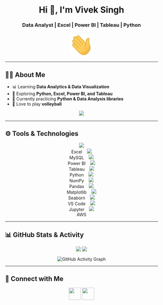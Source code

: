 <h1 align="center">Hi 👋, I'm Vivek Singh</h1>
<h3 align="center">Data Analyst | Excel | Power BI | Tableau | Python</h3>

<p align="center">
  <img src="https://raw.githubusercontent.com/ABSphreak/ABSphreak/master/gifs/Hi.gif" width="80">
</p>

---

## 🙋‍♂️ About Me  
- 📊 Learning **Data Analytics & Data Visualization**  
- 🐍 Exploring **Python, Excel, Power BI, and Tableau**  
- 🚀 Currently practicing **Python & Data Analysis libraries**  
- 🏐 Love to play **volleyball**  

<p align="center">
  <img src="https://raw.githubusercontent.com/rahulbanerjee26/githubProfileReadmeGenerator/main/gifs/data.gif" width="300"/>
</p>

---

## ⚙️ Tools & Technologies  

<p align="center">
  <img src="https://img.icons8.com/color/48/microsoft-excel-2019--v1.png" /><br>Excel &nbsp;&nbsp;
  <img src="https://cdn.jsdelivr.net/gh/devicons/devicon/icons/mysql/mysql-original.svg" width="48"/><br>MySQL &nbsp;&nbsp;
  <img src="https://img.icons8.com/color/48/power-bi.png"/><br>Power BI &nbsp;&nbsp;
  <img src="https://img.icons8.com/color/48/tableau-software.png"/><br>Tableau &nbsp;&nbsp;
  <img src="https://cdn.jsdelivr.net/gh/devicons/devicon/icons/python/python-original.svg" width="48"/><br>Python &nbsp;&nbsp;
  <img src="https://cdn.jsdelivr.net/gh/devicons/devicon/icons/numpy/numpy-original.svg" width="48"/><br>NumPy &nbsp;&nbsp;
  <img src="https://cdn.jsdelivr.net/gh/devicons/devicon/icons/pandas/pandas-original.svg" width="48"/><br>Pandas &nbsp;&nbsp;
  <img src="https://matplotlib.org/stable/_static/logo2.svg" width="48"/><br>Matplotlib &nbsp;&nbsp;
  <img src="https://seaborn.pydata.org/_images/logo-mark-lightbg.svg" width="48"/><br>Seaborn &nbsp;&nbsp;
  <img src="https://cdn.jsdelivr.net/gh/devicons/devicon/icons/vscode/vscode-original.svg" width="48"/><br>VS Code &nbsp;&nbsp;
  <img src="https://cdn.jsdelivr.net/gh/devicons/devicon/icons/jupyter/jupyter-original.svg" width="48"/><br>Jupyter &nbsp;&nbsp;
  <img src="https://img.icons8.com/color/48/amazon-web-services.png" width="48"/><br>AWS
</p>

---

## 📊 GitHub Stats & Activity

<p align="center">
  <img src="https://github-readme-stats.vercel.app/api?username=viveksingh052&show_icons=true&theme=radical" height="160" />
  <img src="https://github-readme-streak-stats.herokuapp.com/?user=viveksingh052&theme=radical" height="160" />
</p>

<p align="center">
  <img src="https://github-readme-activity-graph.vercel.app/graph?username=viveksingh052&theme=react-dark" alt="GitHub Activity Graph" />
</p>

---

## 🤝 Connect with Me  
<p align="center">
  <a href="https://www.linkedin.com/in/viveksingh52/"><img src="https://cdn.jsdelivr.net/gh/devicons/devicon/icons/linkedin/linkedin-original.svg" width="40" height="40" /></a>
  <a href="mailto:vivekvs2927@gmail.com"><img src="https://img.icons8.com/color/48/gmail.png" width="40" height="40" /></a>
</p>
